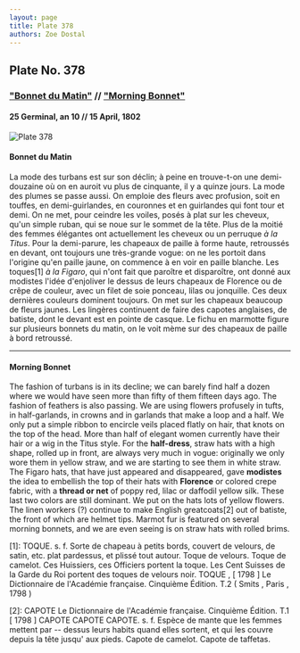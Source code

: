 ```yaml
---
layout: page
title: Plate 378
authors: Zoe Dostal
---
```


## Plate No. 378 
### ["Bonnet du Matin"](#french) // ["Morning Bonnet"](#english) 
#### 25 Germinal, an 10 // 15 April, 1802

![Plate 378](LINK)

#### Bonnet du Matin <a id="french"></a>

La mode des turbans est sur son déclin; à peine en trouve-t-on une demi-douzaine où on en auroit vu plus de cinquante, il y a quinze jours. La mode des plumes se passe aussi. On emploie des fleurs avec profusion, soit en touffes, en demi-guirlandes, en couronnes et en guirlandes qui font tour et demi. On ne met, pour ceindre les voiles, posés à plat sur les cheveux, qu'un simple ruban, qui se noue sur le sommet de la tête. Plus de la moitié des femmes élégantes ont actuellement les cheveux ou un perruque *à la Titus*. Pour la demi-parure, les chapeaux de paille à forme haute, retroussés en devant, ont toujours une très-grande vogue: on ne les portoit dans l'origine qu'en paille jaune, on commence à en voir en paille blanche. Les toques[1] *à la Figaro*, qui n'ont fait que paroître et disparoître, ont donné aux modistes l'idée d'enjoliver le dessus de leurs chapeaux de Florence ou de crêpe de couleur, avec un filet de soie ponceau, lilas ou jonquille. Ces deux dernières couleurs dominent toujours. On met sur les chapeaux beaucoup de fleurs jaunes. Les lingères continuent de faire des capotes anglaises, de batiste, dont le devant est en pointe de casque. Le fichu en marmotte figure sur plusieurs bonnets du matin, on le voit mème sur des chapeaux de paille à bord retroussé. 

---

#### Morning Bonnet  <a id="english"></a>

The fashion of turbans is in its decline; we can barely find half a dozen where we would have seen more than fifty of them fifteen days ago. The fashion of feathers is also passing. We are using flowers profusely in tufts, in half-garlands, in crowns and in garlands that make a loop and a half. We only put a simple ribbon to encircle veils placed flatly on hair, that knots on the top of the head. More than half of elegant women currently have their hair or a wig in the Titus style. For the **half-dress**, straw hats with a high shape, rolled up in front, are always very much in vogue: originally we only wore them in yellow straw, and we are starting to see them in white straw. The Figaro hats, that have just appeared and disappeared, gave **modistes** the idea to embellish the top of their hats with **Florence** or colored crepe fabric, with a **thread or net** of poppy red, lilac or daffodil yellow silk. These last two colors are still dominant. We put on the hats lots of yellow flowers. The linen workers (?) continue to make English greatcoats[2] out of batiste, the front of which are helmet tips. Marmot fur is featured on several morning bonnets, and we are even seeing is on straw hats with rolled brims.

[1]: TOQUE. s. f. Sorte de chapeau à petits bords, couvert de velours, de satin, etc. plat pardessus, et plissé tout autour. Toque de velours. Toque de camelot. Ces Huissiers, ces Officiers portent la toque. Les Cent Suisses de la Garde du Roi portent des toques de velours noir. TOQUE , [ 1798 ] Le Dictionnaire de l'Académie française. Cinquième Édition. T.2 ( Smits , Paris , 1798 )

[2]: CAPOTE Le Dictionnaire de l'Académie française. Cinquième Édition. T.1 [ 1798 ]
CAPOTE CAPOTE CAPOTE. s. f. Espèce de mante que les femmes mettent par -- dessus leurs habits quand elles sortent, et qui les couvre depuis la tête jusqu' aux pieds. Capote de camelot. Capote de taffetas.
